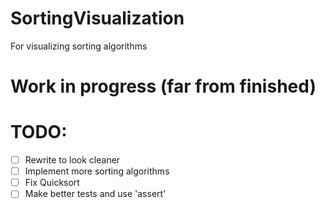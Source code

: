 # SortingVisualization
For visualizing sorting algorithms

# Work in progress (far from finished)
# TODO:
- [ ] Rewrite to look cleaner
- [ ] Implement more sorting algorithms
- [ ] Fix Quicksort
- [ ] Make better tests and use 'assert'

